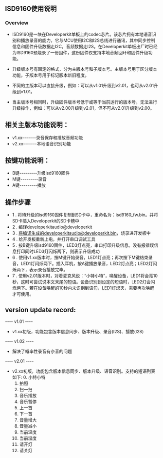 
## ISD9160使用说明
### Overview
* ISD9160是一块在Developerkit单板上的codec芯片。该芯片拥有本地语音识别和播放录音的能力，它与MCU使用I2C和I2S总线进行通讯，其中同步控制信息和固件升级数据走I2C，音频数据走I2S。在Developerkit单板出厂时已经为ISD9160预烧录了一份固件，这份固件仅支持本地音频回环和固件升级功能。

* 升级版本号有固定的格式，分为主版本号和子版本号。主版本号用于区分版本功能，子版本号用于标记版本新旧程度。
* 不同的主版本可以直接升级，例如：可以从v1.01升级到v2.01，也可从v2.01升级到v1.01。
* 当主版本号相同时，升级固件版本号低于或等于当前运行的版本号，无法进行升级操作，例如：可以从v2.00升级到v2.01，但不可从v2.01升级到v2.00。

## 相关主版本功能说明：

* v1.xx-------录音保存和播放音频功能
* v2.xx-------本地语音识别功能

## 按键功能说明：
* B键---------升级isd9160固件
* M键---------录音
* A键---------播放

## 操作步骤

* 1 . 将待升级的isd9160固件复制到SD卡中，重命名为：isd9160_fw.bin。并将SD卡插入Developerkit的SD卡槽中
* 2 . 编译developerkitaudio@developerkit
* 3 . 将编译生成的developerkitaudio@developerkit.bin，烧录进开发板中
* 4 . 给开发板重新上电，并打开串口调试工具
* 5 . 按B键升级isd9160固件，LED3灯点亮，串口打印升级信息。没有报错误信息打印同时LED3灯闪烁两下，则表示升级成功
* 6 . 使用v1.xx版本时，按M键开始录音，LED1灯点亮；再次按下M键结束录音，LED1灯闪烁两下。插入耳机，按A键播放录音，LED2灯点亮；LED2灯闪烁两下，表示录音播放完毕。
* 7 . 使用v2.01版本时，对着麦克风说：“小特小特”，唤醒设备，LED1将会亮10秒，这时可尝试说本文末尾的短语。设备识别到设定的短语时，LED2灯会闪烁两下。若在设备唤醒的10秒内未识别到语句，LED1灯熄灭，需要再次唤醒才可使用。


## version update record:

---- v1.01 ----

* v1.xx初版，功能包含版本信息同步、版本升级、录音(I2S)、播放(I2S)

---- v1.02 ----

* 解决了概率性录音有杂音的问题

---- v2.01 ----

* v2.xx初版，功能包含版本信息同步、版本升级、语音识别。支持的短语列表如下:
	0. 小特小特
	1. 拍照
	2. 扫一扫
	3. 音乐播放
	4. 音乐暂停
	5. 上一首
	6. 下一首
	7. 音量增大
	8. 音量减小
	9. 当前温度
	10. 当前湿度
	11. 请开灯
	12. 请关灯
